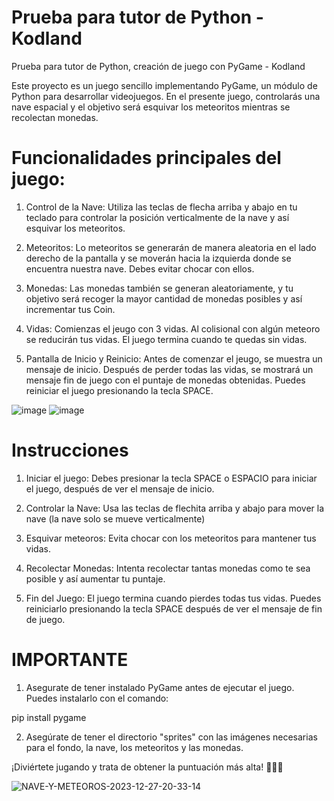 # Prueba para tutor de Python - Kodland
Prueba para tutor de Python, creación de juego con PyGame - Kodland

Este proyecto es un juego sencillo implementando PyGame, un módulo de Python para desarrollar videojuegos. En el presente juego, controlarás una nave espacial y el objetivo será esquivar los meteoritos mientras se recolectan monedas.

# Funcionalidades principales del juego:

1. Control de la Nave: Utiliza las teclas de flecha arriba y abajo en tu teclado para controlar la posición verticalmente de la nave y así esquivar los meteoritos.
   
2. Meteoritos: Lo meteoritos se generarán de manera aleatoria en el lado derecho de la pantalla y se moverán hacia la izquierda donde se encuentra nuestra nave. Debes evitar chocar con ellos.

3. Monedas: Las monedas también se generan aleatoriamente, y tu objetivo será recoger la mayor cantidad de monedas posibles y así incrementar tus Coin.

4. Vidas: Comienzas el jeugo con 3 vidas. Al colisional con algún meteoro se reducirán tus vidas. El juego termina cuando te quedas sin vidas.

5. Pantalla de Inicio y Reinicio: Antes de comenzar el jeugo, se muestra un mensaje de inicio. Después de perder todas las vidas, se mostrará un mensaje fin de juego con el puntaje de monedas obtenidas. Puedes reiniciar el juego presionando la tecla SPACE.

![image](https://github.com/KerenGuzman/Prueba-para-tutor-de-Python/assets/91639005/ef4997e4-8bfd-428c-bc1f-f4fd75437ff3)
![image](https://github.com/KerenGuzman/Prueba-para-tutor-de-Python/assets/91639005/c87545ef-b5a2-48b7-a190-2717b5513ef2)


 # Instrucciones

 1. Iniciar el juego: Debes presionar la tecla SPACE o ESPACIO para iniciar el juego, después de ver el mensaje de inicio.

 2. Controlar la Nave: Usa las teclas de flechita arriba y abajo para mover la nave (la nave solo se mueve verticalmente)

 3. Esquivar meteoros: Evita chocar con los meteoritos para mantener tus vidas.

 4. Recolectar Monedas: Intenta recolectar tantas monedas como te sea posible y así aumentar tu puntaje.

 5. Fin del Juego: El juego termina cuando pierdes todas tus vidas. Puedes reiniciarlo presionando la tecla SPACE después de ver el mensaje de fin de juego.

# IMPORTANTE
1. Asegurate de tener instalado PyGame antes de ejecutar el juego. Puedes instalarlo con el comando: 

pip install pygame

2. Asegúrate de tener el directorio "sprites" con las imágenes necesarias para el fondo, la nave, los meteoritos y las monedas.

¡Diviértete jugando y trata de obtener la puntuación más alta! 🚀💎🌌


![NAVE-Y-METEOROS-2023-12-27-20-33-14](https://github.com/KerenGuzman/Prueba-para-tutor-de-Python/assets/91639005/2a480f49-d45f-483a-8ce5-22429520e39b)


